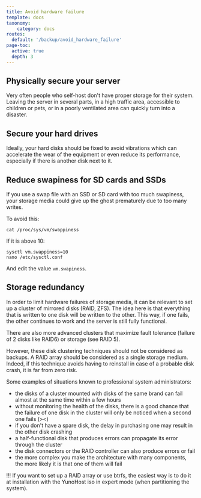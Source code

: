 ```yaml
---
title: Avoid hardware failure
template: docs
taxonomy:
    category: docs
routes:
  default: '/backup/avoid_hardware_failure'
page-toc:
  active: true
  depth: 3
---
```



## Physically secure your server
Very often people who self-host don't have proper storage for their system. Leaving the server in several parts, in a high traffic area, accessible to children or pets, or in a poorly ventilated area can quickly turn into a disaster.

## Secure your hard drives
Ideally, your hard disks should be fixed to avoid vibrations which can accelerate the wear of the equipment or even reduce its performance, especially if there is another disk next to it.

## Reduce swapiness for SD cards and SSDs
If you use a swap file with an SSD or SD card with too much swapiness, your storage media could give up the ghost prematurely due to too many writes.

To avoid this:
```
cat /proc/sys/vm/swappiness
```
If it is above 10:
```
sysctl vm.swappiness=10
nano /etc/sysctl.conf
```
And edit the value `vm.swapiness`.

## Storage redundancy
In order to limit hardware failures of storage media, it can be relevant to set up a cluster of mirrored disks (RAID, ZFS). The idea here is that everything that is written to one disk will be written to the other. This way, if one fails, the other continues to work and the server is still fully functional.

There are also more advanced clusters that maximize fault tolerance (failure of 2 disks like RAID6) or storage (see RAID 5).

However, these disk clustering techniques should not be considered as backups. A RAID array should be considered as a single storage medium. Indeed, if this technique avoids having to reinstall in case of a probable disk crash, it is far from zero risk.

Some examples of situations known to professional system administrators:
* the disks of a cluster mounted with disks of the same brand can fail almost at the same time within a few hours
* without monitoring the health of the disks, there is a good chance that the failure of one disk in the cluster will only be noticed when a second one fails (><)
* if you don't have a spare disk, the delay in purchasing one may result in the other disk crashing
* a half-functional disk that produces errors can propagate its error through the cluster
* the disk connectors or the RAID controller can also produce errors or fail
* the more complex you make the architecture with many components, the more likely it is that one of them will fail

!!! If you want to set up a RAID array or use btrfs, the easiest way is to do it at installation with the YunoHost iso in expert mode (when partitioning the system).
